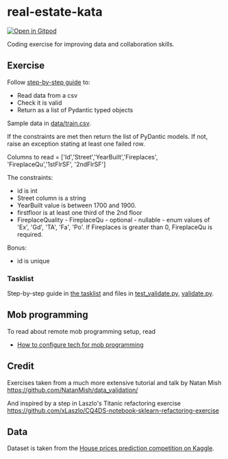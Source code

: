 # real-estate-kata
[![Open in Gitpod](https://gitpod.io/button/open-in-gitpod.svg)](https://gitpod.io/#https://github.com/Real-Estate-Kata/real-estate-pydantic-kata)

Coding exercise for improving data and collaboration skills.


## Exercise

Follow [step-by-step guide](./tasklist.md) to:

- Read data from a csv
- Check it is valid
- Return as a list of Pydantic typed objects

Sample data in [data/train.csv](data/train.csv).

If the constraints are met then return the list of PyDantic models. If not, raise an exception stating at least one failed row.

Columns to read = ['Id','Street','YearBuilt','Fireplaces', 'FireplaceQu','1stFlrSF', '2ndFlrSF']

The constraints:

 - id is int
 - Street column is a string
 - YearBuilt value is between 1700 and 1900.
 - firstfloor is at least one third of the 2nd floor
 - FireplaceQuality - FireplaceQu - optional - nullable - enum values of 'Ex', 'Gd', 'TA', 'Fa', 'Po'. If Fireplaces is greater than 0, FireplaceQu is required.
 

 Bonus:
 - id is unique

### Tasklist

Step-by-step guide in [the tasklist](./tasklist.md) and files in [test_validate.py](./test_validate.py), [validate.py](./validate.py).

## Mob programming

To read about remote mob programming setup, read 

- [How to configure tech for mob programming](remote-mob-programming.md)

## Credit

Exercises taken from a much more extensive tutorial and talk by Natan Mish
https://github.com/NatanMish/data_validation/

And inspired by a step in Laszlo's Titanic refactoring exercise  https://github.com/xLaszlo/CQ4DS-notebook-sklearn-refactoring-exercise


## Data

Dataset is taken from the [House prices prediction competition on Kaggle](https://www.kaggle.com/competitions/home-data-for-ml-course/data). 

